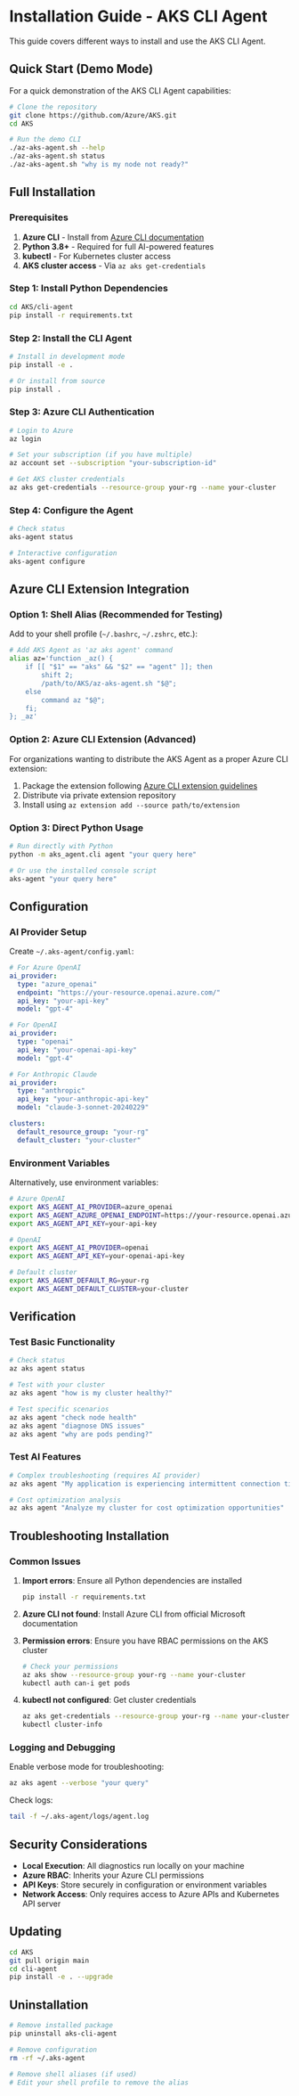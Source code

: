 # Installation Guide - AKS CLI Agent

This guide covers different ways to install and use the AKS CLI Agent.

## Quick Start (Demo Mode)

For a quick demonstration of the AKS CLI Agent capabilities:

```bash
# Clone the repository
git clone https://github.com/Azure/AKS.git
cd AKS

# Run the demo CLI
./az-aks-agent.sh --help
./az-aks-agent.sh status
./az-aks-agent.sh "why is my node not ready?"
```

## Full Installation

### Prerequisites

1. **Azure CLI** - Install from [Azure CLI documentation](https://docs.microsoft.com/en-us/cli/azure/install-azure-cli)
2. **Python 3.8+** - Required for full AI-powered features
3. **kubectl** - For Kubernetes cluster access
4. **AKS cluster access** - Via `az aks get-credentials`

### Step 1: Install Python Dependencies

```bash
cd AKS/cli-agent
pip install -r requirements.txt
```

### Step 2: Install the CLI Agent

```bash
# Install in development mode
pip install -e .

# Or install from source
pip install .
```

### Step 3: Azure CLI Authentication

```bash
# Login to Azure
az login

# Set your subscription (if you have multiple)
az account set --subscription "your-subscription-id"

# Get AKS cluster credentials
az aks get-credentials --resource-group your-rg --name your-cluster
```

### Step 4: Configure the Agent

```bash
# Check status
aks-agent status

# Interactive configuration
aks-agent configure
```

## Azure CLI Extension Integration

### Option 1: Shell Alias (Recommended for Testing)

Add to your shell profile (`~/.bashrc`, `~/.zshrc`, etc.):

```bash
# Add AKS Agent as 'az aks agent' command
alias az='function _az() { 
    if [[ "$1" == "aks" && "$2" == "agent" ]]; then 
        shift 2; 
        /path/to/AKS/az-aks-agent.sh "$@"; 
    else 
        command az "$@"; 
    fi; 
}; _az'
```

### Option 2: Azure CLI Extension (Advanced)

For organizations wanting to distribute the AKS Agent as a proper Azure CLI extension:

1. Package the extension following [Azure CLI extension guidelines](https://docs.microsoft.com/en-us/cli/azure/azure-cli-extensions-overview)
2. Distribute via private extension repository
3. Install using `az extension add --source path/to/extension`

### Option 3: Direct Python Usage

```bash
# Run directly with Python
python -m aks_agent.cli agent "your query here"

# Or use the installed console script
aks-agent "your query here"
```

## Configuration

### AI Provider Setup

Create `~/.aks-agent/config.yaml`:

```yaml
# For Azure OpenAI
ai_provider:
  type: "azure_openai"
  endpoint: "https://your-resource.openai.azure.com/"
  api_key: "your-api-key"
  model: "gpt-4"

# For OpenAI
ai_provider:
  type: "openai"
  api_key: "your-openai-api-key"
  model: "gpt-4"

# For Anthropic Claude
ai_provider:
  type: "anthropic"
  api_key: "your-anthropic-api-key"
  model: "claude-3-sonnet-20240229"

clusters:
  default_resource_group: "your-rg"
  default_cluster: "your-cluster"
```

### Environment Variables

Alternatively, use environment variables:

```bash
# Azure OpenAI
export AKS_AGENT_AI_PROVIDER=azure_openai
export AKS_AGENT_AZURE_OPENAI_ENDPOINT=https://your-resource.openai.azure.com/
export AKS_AGENT_API_KEY=your-api-key

# OpenAI
export AKS_AGENT_AI_PROVIDER=openai
export AKS_AGENT_API_KEY=your-openai-api-key

# Default cluster
export AKS_AGENT_DEFAULT_RG=your-rg
export AKS_AGENT_DEFAULT_CLUSTER=your-cluster
```

## Verification

### Test Basic Functionality

```bash
# Check status
az aks agent status

# Test with your cluster
az aks agent "how is my cluster healthy?"

# Test specific scenarios
az aks agent "check node health"
az aks agent "diagnose DNS issues"
az aks agent "why are pods pending?"
```

### Test AI Features

```bash
# Complex troubleshooting (requires AI provider)
az aks agent "My application is experiencing intermittent connection timeouts. The pods are running but users report 503 errors occasionally."

# Cost optimization analysis
az aks agent "Analyze my cluster for cost optimization opportunities"
```

## Troubleshooting Installation

### Common Issues

1. **Import errors**: Ensure all Python dependencies are installed
   ```bash
   pip install -r requirements.txt
   ```

2. **Azure CLI not found**: Install Azure CLI from official Microsoft documentation

3. **Permission errors**: Ensure you have RBAC permissions on the AKS cluster
   ```bash
   # Check your permissions
   az aks show --resource-group your-rg --name your-cluster
   kubectl auth can-i get pods
   ```

4. **kubectl not configured**: Get cluster credentials
   ```bash
   az aks get-credentials --resource-group your-rg --name your-cluster
   kubectl cluster-info
   ```

### Logging and Debugging

Enable verbose mode for troubleshooting:

```bash
az aks agent --verbose "your query"
```

Check logs:
```bash
tail -f ~/.aks-agent/logs/agent.log
```

## Security Considerations

- **Local Execution**: All diagnostics run locally on your machine
- **Azure RBAC**: Inherits your Azure CLI permissions
- **API Keys**: Store securely in configuration or environment variables
- **Network Access**: Only requires access to Azure APIs and Kubernetes API server

## Updating

```bash
cd AKS
git pull origin main
cd cli-agent
pip install -e . --upgrade
```

## Uninstallation

```bash
# Remove installed package
pip uninstall aks-cli-agent

# Remove configuration
rm -rf ~/.aks-agent

# Remove shell aliases (if used)
# Edit your shell profile to remove the alias
```
